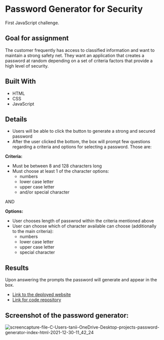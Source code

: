 # Password Generator for Security
First JavaScript challenge.

## Goal for assignment

The customer frequently has access to classified information and want to maintain a strong safety net. They want an application that creates a password at random depending on a set of criteria factors that provide a high level of security.

## Built With
* HTML
* CSS
* JavaScript 
## Details
* Users will be able to click the button to generate a strong and secured password
* After the user clicked the bottom, the box will prompt few questions 
regarding a criteria and options for selecting a password. Those are:

**Criteria:** 
- Must be between 8 and 128 characters long
- Must choose at least 1 of the character options:
  - numbers 
  - lower case letter 
  - upper case letter 
  - and/or special character

AND

**Options:**
- User chooses length of passwrod within the criteria mentioned above
- User can choose which of character available can choose (additionally to the main criteria):
  - numbers 
  - lower case letter 
  - upper case letter 
  - special character

## Results
 Upon answering the prompts the password will generate and appear in the box. 
* <a href="https://tanyaleepr.github.io/password-for-security/"> Link to the deployed website </a>
* <a href="https://github.com/tanyaleepr/password-for-security"> Link for code repository </a>

 ## Screenshot of the password generator:
![screencapture-file-C-Users-tanii-OneDrive-Desktop-projects-password-generator-index-html-2021-12-30-11_42_24](https://user-images.githubusercontent.com/92898110/147775844-d877ae75-82fb-4358-9804-0dbaf88dc2c4.png)
